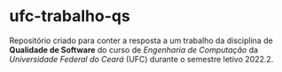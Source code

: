 # ufc-trabalho-qs
Repositório criado para conter a resposta a um trabalho da disciplina de **Qualidade de Software** do curso de _Engenharia de Computação_ da _Universidade Federal do Ceará_ (UFC) durante o semestre letivo 2022.2.
